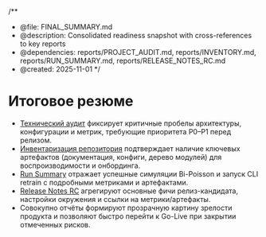 /**
 * @file: FINAL_SUMMARY.md
 * @description: Consolidated readiness snapshot with cross-references to key reports
 * @dependencies: reports/PROJECT_AUDIT.md, reports/INVENTORY.md, reports/RUN_SUMMARY.md, reports/RELEASE_NOTES_RC.md
 * @created: 2025-11-01
 */

# Итоговое резюме

- [Технический аудит](PROJECT_AUDIT.md) фиксирует критичные пробелы архитектуры, конфигурации и метрик, требующие приоритета P0–P1 перед релизом.
- [Инвентаризация репозитория](INVENTORY.md) подтверждает наличие ключевых артефактов (документация, конфиги, дерево модулей) для воспроизводимости и онбординга.
- [Run Summary](RUN_SUMMARY.md) отражает успешные симуляции Bi-Poisson и запуск CLI retrain c подробными метриками и артефактами.
- [Release Notes RC](RELEASE_NOTES_RC.md) агрегируют основные фичи релиз-кандидата, настройки окружения и ссылки на метрики/артефакты.
- Совокупно отчёты формируют прозрачную картину зрелости продукта и позволяют быстро перейти к Go-Live при закрытии отмеченных рисков.
